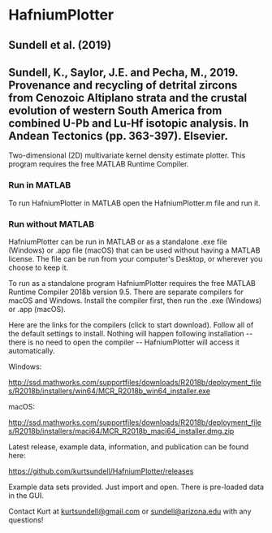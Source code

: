 # HafniumPlotter

## Sundell et al. (2019)

## Sundell, K., Saylor, J.E. and Pecha, M., 2019. Provenance and recycling of detrital zircons from Cenozoic Altiplano strata and the crustal evolution of western South America from combined U-Pb and Lu-Hf isotopic analysis. In Andean Tectonics (pp. 363-397). Elsevier.

Two-dimensional (2D) multivariate kernel density estimate plotter. This program requires the free MATLAB Runtime Compiler.

### Run in MATLAB

To run HafniumPlotter in MATLAB open the HafniumPlotter.m file and run it.

### Run without MATLAB

HafniumPlotter can be run in MATLAB or as a standalone .exe file (Windows) or .app file (macOS) that can be used without having a MATLAB license. The file can be run from your computer's Desktop, or wherever you choose to keep it. 

To run as a standalone program HafniumPlotter requires the free MATLAB Runtime Compiler 2018b version 9.5. There are separate compilers for macOS and Windows. Install the compiler first, then run the .exe (Windows) or .app (macOS).

Here are the links for the compilers (click to start download). Follow all of the default settings to install. Nothing will happen following installation -- there is no need to open the compiler -- HafniumPlotter will access it automatically.

Windows:

http://ssd.mathworks.com/supportfiles/downloads/R2018b/deployment_files/R2018b/installers/win64/MCR_R2018b_win64_installer.exe

macOS:

http://ssd.mathworks.com/supportfiles/downloads/R2018b/deployment_files/R2018b/installers/maci64/MCR_R2018b_maci64_installer.dmg.zip

Latest release, example data, information, and publication can be found here: 

https://github.com/kurtsundell/HafniumPlotter/releases

Example data sets provided. Just import and open. There is pre-loaded data in the GUI.

Contact Kurt at kurtsundell@gmail.com or sundell@arizona.edu with any questions!
